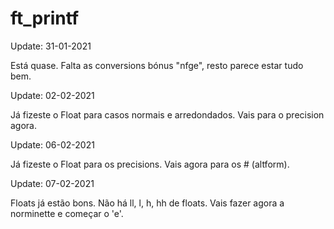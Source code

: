 # ft_printf
Update: 31-01-2021

Está quase. Falta as conversions bónus "nfge", resto parece estar tudo bem. 

Update: 02-02-2021

Já fizeste o Float para casos normais e arredondados. Vais para o precision agora.

Update: 06-02-2021

Já fizeste o Float para os precisions. Vais agora para os # (altform).

Update: 07-02-2021

Floats já estão bons. Não há ll, l, h, hh de floats. Vais fazer agora a norminette e começar o 'e'.
